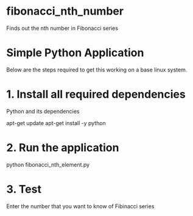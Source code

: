 # fibonacci_nth_number
 Finds out the nth number in Fibonacci series 

# Simple Python Application

Below are the steps required to get this working on a base linux system.

# 1. Install all required dependencies
Python and its dependencies

apt-get update
apt-get install -y python

# 2. Run the application
python fibonacci_nth_element.py

# 3. Test
Enter the number that you want to know of Fibinacci series
